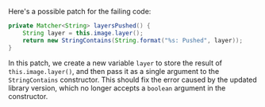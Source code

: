 Here's a possible patch for the failing code:

```java
private Matcher<String> layersPushed() {
    String layer = this.image.layer();
    return new StringContains(String.format("%s: Pushed", layer));
}
```

In this patch, we create a new variable `layer` to store the result of `this.image.layer()`, and then pass it as a single argument to the `StringContains` constructor. This should fix the error caused by the updated library version, which no longer accepts a `boolean` argument in the constructor.